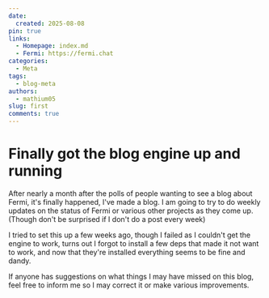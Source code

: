 ```yaml
---
date:
  created: 2025-08-08
pin: true
links:
  - Homepage: index.md
  - Fermi: https://fermi.chat
categories:
  - Meta
tags:
  - blog-meta
authors:
  - mathium05
slug: first
comments: true
---
```


# Finally got the blog engine up and running

After nearly a month after the polls of people wanting to see a blog about Fermi, it's finally happened, I've made a blog. I am going to try to do weekly updates on the status of Fermi or various other projects as they come up. (Though don't be surprised if I don't do a post every week)
<!-- more -->

I tried to set this up a few weeks ago, though I failed as I couldn't get the engine to work, turns out I forgot to install a few deps that made it not want to work, and now that they're installed everything seems to be fine and dandy.

If anyone has suggestions on what things I may have missed on this blog, feel free to inform me so I may correct it or make various improvements.
